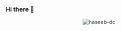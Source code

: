 ### Hi there 👋
<p align="center"> <img src="https://komarev.com/ghpvc/?username=haseeb-dc&label=Profile%20views&color=0e75b6&style=flat" alt="haseeb-dc" /> </p>
<!--
**haseeb-dc/haseeb-dc** is a ✨ _special_ ✨ repository because its `README.md` (this file) appears on your GitHub profile.

![stats](https://github-readme-stats.vercel.app/api?username=haseeb-dc&theme=radical)
![lng](https://github-readme-stats.vercel.app/api/top-langs/?username=haseeb-dc&theme=radical)

Here are some ideas to get you started:

- 🔭 I’m currently working on ...
- 🌱 I’m currently learning ...
- 👯 I’m looking to collaborate on ...
- 🤔 I’m looking for help with ...
- 💬 Ask me about ...
- 📫 How to reach me: ...
- 😄 Pronouns: ...
- ⚡ Fun fact: ...
-->
